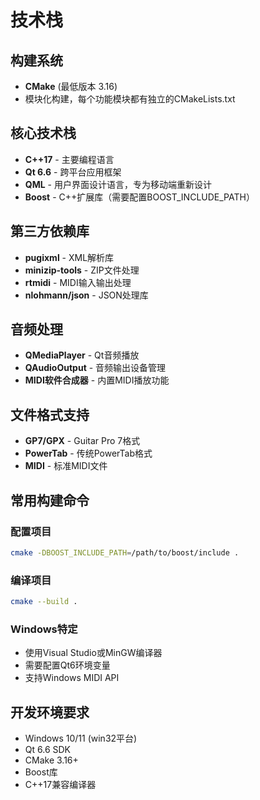 # 技术栈

## 构建系统
- **CMake** (最低版本 3.16)
- 模块化构建，每个功能模块都有独立的CMakeLists.txt

## 核心技术栈
- **C++17** - 主要编程语言
- **Qt 6.6** - 跨平台应用框架
- **QML** - 用户界面设计语言，专为移动端重新设计
- **Boost** - C++扩展库（需要配置BOOST_INCLUDE_PATH）

## 第三方依赖库
- **pugixml** - XML解析库
- **minizip-tools** - ZIP文件处理
- **rtmidi** - MIDI输入输出处理
- **nlohmann/json** - JSON处理库

## 音频处理
- **QMediaPlayer** - Qt音频播放
- **QAudioOutput** - 音频输出设备管理
- **MIDI软件合成器** - 内置MIDI播放功能

## 文件格式支持
- **GP7/GPX** - Guitar Pro 7格式
- **PowerTab** - 传统PowerTab格式
- **MIDI** - 标准MIDI文件

## 常用构建命令

### 配置项目
```bash
cmake -DBOOST_INCLUDE_PATH=/path/to/boost/include .
```

### 编译项目
```bash
cmake --build .
```

### Windows特定
- 使用Visual Studio或MinGW编译器
- 需要配置Qt6环境变量
- 支持Windows MIDI API

## 开发环境要求
- Windows 10/11 (win32平台)
- Qt 6.6 SDK
- CMake 3.16+
- Boost库
- C++17兼容编译器